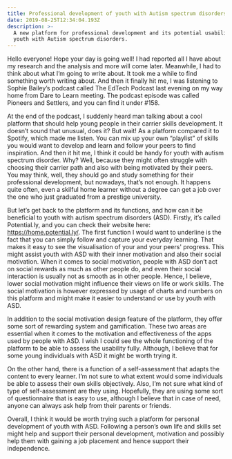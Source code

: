 ```yaml
---
title: Professional development of youth with Autism spectrum disorders
date: 2019-08-25T12:34:04.193Z
description: >-
  A new platform for professional development and its potential usability by
  youth with Autism spectrum disorders.
---
```

Hello everyone! Hope your day is going well! I had reported all I have about my research and the analysis and more will come later. Meanwhile, I had to think about what I’m going to write about. It took me a while to find something worth writing about. And then it finally hit me, I was listening to Sophie Bailey’s podcast called The EdTech Podcast last evening on my way home from Dare to Learn meeting. The podcast episode was called Pioneers and Settlers, and you can find it under #158.

At the end of the podcast, I suddenly heard man talking about a cool platform that should help young people in their carrier skills development. It doesn’t sound that unusual, does it? But wait! As a platform compared it to Spotify, which made me listen. You can mix up your own “playlist” of skills you would want to develop and learn and follow your peers to find inspiration. And then it hit me, I think it could be handy for youth with autism spectrum disorder. Why? Well, because they might often struggle with choosing their carrier path and also with being motivated by their peers. You may think, well, they should go and study something for their professional development, but nowadays, that’s not enough. It happens quite often, even a skilful home learner without a degree can get a job over the one who just graduated from a prestige university. 

But let’s get back to the platform and its functions, and how can it be beneficial to youth with autism spectrum disorders (ASD). Firstly, it’s called Potential.ly, and you can check their website here: https://home.potential.ly/. The first function I would want to underline is the fact that you can simply follow and capture your everyday learning. That makes it easy to see the visualisation of your and your peers' progress. This might assist youth with ASD with their inner motivation and also their social motivation. When it comes to social motivation, people with ASD don’t act on social rewards as much as other people do, and even their social interaction is usually not as smooth as in other people. Hence, I believe, lower social motivation might influence their views on life or work skills. The social motivation is however expressed by usage of charts and numbers on this platform and might make it easier to understand or use by youth with ASD. 

In addition to the social motivation design feature of the platform, they offer some sort of rewarding system and gamification. These two areas are essential when it comes to the motivation and effectiveness of the apps used by people with ASD. I wish I could see the whole functioning of the platform to be able to assess the usability fully. Although, I believe that for some young individuals with ASD it might be worth trying it. 

On the other hand, there is a function of a self-assessment that adapts the content to every learner. I’m not sure to what extent would some individuals be able to assess their own skills objectively. Also, I’m not sure what kind of type of self-assessment are they using. Hopefully, they are using some sort of questionnaire that is easy to use, although I believe that in case of need, anyone can always ask help from their parents or friends.

Overall, I think it would be worth trying such a platform for personal development of youth with ASD. Following a person’s own life and skills set might help and support their personal development, motivation and possibly help them with gaining a job placement and hence support their independence.
